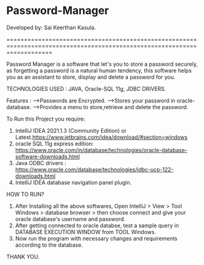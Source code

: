 # Password-Manager 
Developed by: Sai Keerthan Kasula.

=========================================================================================================================
 
Password Manager is a software that let's you to store a password securely, as forgetting a password is a natural human tendency, this software helps you as an assistant to
store, display and delete a password for you.

TECHNOLOGIES USED : JAVA, Oracle-SQL 11g, JDBC DRIVERS.


Features :  -->Passwords are Encrypted.
            -->Stores your password in oracle-database.
            -->Provides a menu to store,retrieve and delete the password.
            
To Run this Project you require:
 1. IntelliJ IDEA 2021.1.3 (Community Edition) or Latest.https://www.jetbrains.com/idea/download/#section=windows
 2. oracle SQL 11g express edition: https://www.oracle.com/in/database/technologies/oracle-database-software-downloads.html
 3. Java ODBC drivers : https://www.oracle.com/database/technologies/jdbc-ucp-122-downloads.html
 4. IntelliJ IDEA database navigation panel plugin.

HOW TO RUN?

1. After Installing all the above softwares, Open IntelliJ > View > Tool Windows > database browser > then choose connect and give your oracle database's username and password.
2. After getting connected to oracle databse, test a sample query in DATABASE EXECUTION WINDOW from TOOL Windows.
3. Now run the program with necessary changes and requirements according to the database.

THANK YOU.
            
